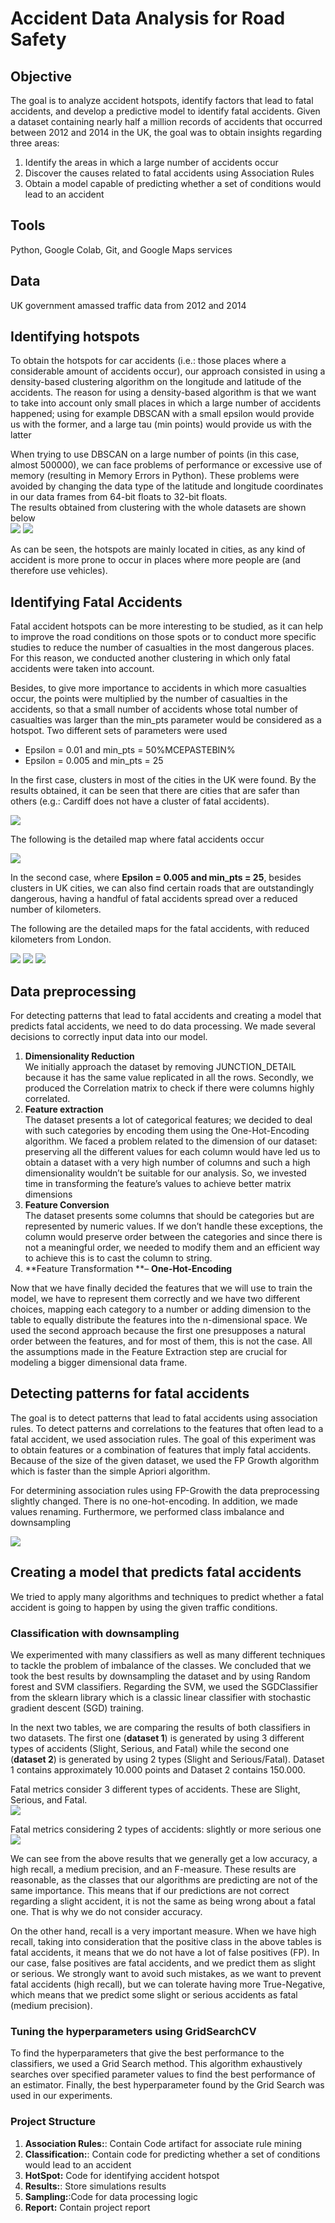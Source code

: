 # Accident Data Analysis for Road Safety
## Objective 
The goal is to analyze accident hotspots, identify factors that lead to fatal accidents, and develop a predictive model to identify fatal accidents. Given a dataset containing nearly half a million records of accidents that occurred between 2012 and 2014 in the UK, the goal was to obtain insights regarding three areas:
 
1. Identify the areas in which a large number of accidents occur
2. Discover the causes related to fatal accidents using Association Rules
3. Obtain a model capable of predicting whether a set of conditions would lead to an accident


## Tools

Python, Google Colab, Git, and Google Maps services

## Data 
UK government amassed traffic data from 2012 and 2014


##  Identifying hotspots
To obtain the hotspots for car accidents (i.e.: those places where a considerable amount of accidents occur), our approach consisted in using a density-based clustering algorithm on the longitude and latitude of the accidents. The reason for using a density-based algorithm is that we want to take into account only small places in which a large number of accidents happened; using for example DBSCAN with a small epsilon would provide us with the former, and a large tau (min points) would provide us with the latter

When trying to use DBSCAN on a large number of points (in this case, almost 500000), we can face problems of performance or excessive use of memory (resulting in Memory Errors in Python). These problems were avoided by changing the data type of the latitude and longitude coordinates in our data frames from 64-bit floats to 32-bit floats.<br>
The results obtained from clustering with the whole datasets are shown below <br>
![](Results/hotspot.png)   ![](Results/hotspot3.png)


As can be seen, the hotspots are mainly located in cities, as any kind of accident is more prone to occur in places where more people are (and therefore use vehicles).

## Identifying Fatal Accidents 

Fatal accident hotspots can be more interesting to be studied, as it can help to improve the road conditions on those spots or to conduct more specific studies to reduce the number of casualties in the most dangerous places. For this reason, we conducted another clustering in which only fatal accidents were taken into account. <br>

Besides, to give more importance to accidents in which more casualties occur, the points were multiplied by the number of casualties in the accidents, so that a small number of accidents whose total number of casualties was larger than the min_pts parameter would be considered as a hotspot. Two different sets of parameters were used
* Epsilon = 0.01 and min_pts = 50%MCEPASTEBIN%
* Epsilon = 0.005 and min_pts = 25

In the first case, clusters in most of the cities in the UK were found. By the results obtained, it can be seen that there are cities that are safer than others (e.g.: Cardiff does not have a cluster of fatal accidents). <br>

![](Results/eps0.01_minpts50.png)

The following is the detailed map where fatal accidents occur <br>

![](Results/eps0.01minpts50_detail.png)



In the second case, where **Epsilon = 0.005 and min_pts = 25**, besides clusters in UK cities, we can also find certain roads that are outstandingly dangerous, having a handful of fatal accidents spread over a reduced number of kilometers.

The following are the detailed maps for the fatal accidents, with reduced kilometers from London.

![](Results/eps0005_mpts_20_detail1.png)
![](Results/eps0005_mpts_20_detail2.png)
![](Results/eps0005_mpts_20_detail2.png)

## Data preprocessing 
For detecting patterns that lead to fatal accidents and creating a model that predicts fatal accidents, we need to do data processing. We made several decisions to correctly input data into our model. 
1. **Dimensionality Reduction** <br>
We initially approach the dataset by removing JUNCTION_DETAIL because it has the same value replicated in all the rows.
Secondly, we produced the Correlation matrix to check if there were columns highly correlated. 
2. **Feature extraction** <br>
The dataset presents a lot of categorical features; we decided to deal with such categories by encoding them using the One-Hot-Encoding algorithm. We faced a problem related to the dimension of our dataset: preserving all the different values for each column would have led us to obtain a dataset with a very high number of columns and such a high dimensionality wouldn’t be suitable for our analysis. So, we invested time in transforming the feature’s values to achieve better matrix dimensions
3. **Feature Conversion** <br>
The dataset presents some columns that should be categories but are represented by numeric values. If we don’t handle these exceptions, the column would preserve order between the categories and since there is not a meaningful order, we needed to modify them and an efficient way to achieve this is to cast the column to string.
4. **Feature Transformation **– **One-Hot-Encoding** <br> 

Now that we have finally decided the features that we will use to train the model, we have to represent them correctly and we have two different choices, mapping each category to a number or adding dimension to the table to equally distribute the features into the n-dimensional space. We used the second approach because the first one presupposes a natural order between the features, and for most of them, this is not the case. All the assumptions made in the Feature Extraction step are crucial for modeling a bigger dimensional data frame.


## Detecting patterns for fatal accidents

The goal is to detect patterns that lead to fatal accidents using association rules. To detect patterns and correlations to the features that often lead to a fatal accident, we used association rules. The goal of this experiment was to obtain features or a combination of features that imply fatal accidents. Because of the size of the given dataset, we used the FP Growth algorithm which is faster than the simple Apriori algorithm.

For determining association rules using FP-Growith the data preprocessing slightly changed.  There is no one-hot-encoding. In addition, we made values renaming.  Furthermore, we performed class imbalance and downsampling <br>

![](Results/dataprocessing.png)

## Creating a model that predicts fatal accidents
We tried to apply many algorithms and techniques to predict whether a fatal accident is going to happen by using the given traffic conditions.

### Classification with downsampling

We experimented with many classifiers as well as many different techniques to tackle the problem of imbalance of the classes. We concluded that we took the best results by downsampling the dataset and by using Random forest and SVM classifiers. Regarding the SVM, we used the SGDClassifier from the sklearn library which is a classic linear classifier with stochastic gradient descent (SGD) training. <br>

In the next two tables, we are comparing the results of both classifiers in two datasets. The first one (**dataset 1**) is generated by using 3 different types of accidents (Slight, Serious, and Fatal) while the second one (**dataset 2**) is generated by using 2 types (Slight and Serious/Fatal). Dataset 1 contains approximately 10.000 points and Dataset 2 contains 150.000. <br>
 

Fatal metrics consider 3 different types of accidents. These are Slight, Serious, and Fatal. <br>
![](Results/accident1.png)

Fatal metrics considering 2 types of accidents:  slightly or more serious one <br>
![](Results/accident2.png)




We can see from the above results that we generally get a low accuracy, a high recall, a medium precision, and an F-measure. These results are reasonable, as the classes that our algorithms are predicting are not of the same importance. This means that if our predictions are not correct regarding a slight accident, it is not the same as being wrong about a fatal one. That is why we do not consider accuracy. <br>

On the other hand, recall is a very important measure. When we have high recall, taking into consideration that the positive class in the above tables is fatal accidents, it means that we do not have a lot of false positives (FP). In our case, false positives are fatal accidents, and we predict them as slight or serious. We strongly want to avoid such mistakes, as we want to prevent fatal accidents (high recall), but we can tolerate having more True-Negative, which means that we predict some slight or serious accidents as fatal (medium precision).

### Tuning the hyperparameters using GridSearchCV

To find the hyperparameters that give the best performance to the classifiers, we used a Grid Search method. This algorithm exhaustively searches over specified parameter values to find the best performance of an estimator. Finally, the best hyperparameter found by the Grid Search was used in our experiments.

### Project Structure 
1. **Association Rules:**: Contain Code artifact for associate rule mining
2. **Classification:**: Contain code for predicting whether a set of conditions would lead to an accident
3. **HotSpot:** Code for identifying accident hotspot
4. **Results:**: Store simulations results
5. **Sampling:**:Code for data processing logic
6. **Report:** Contain project report


